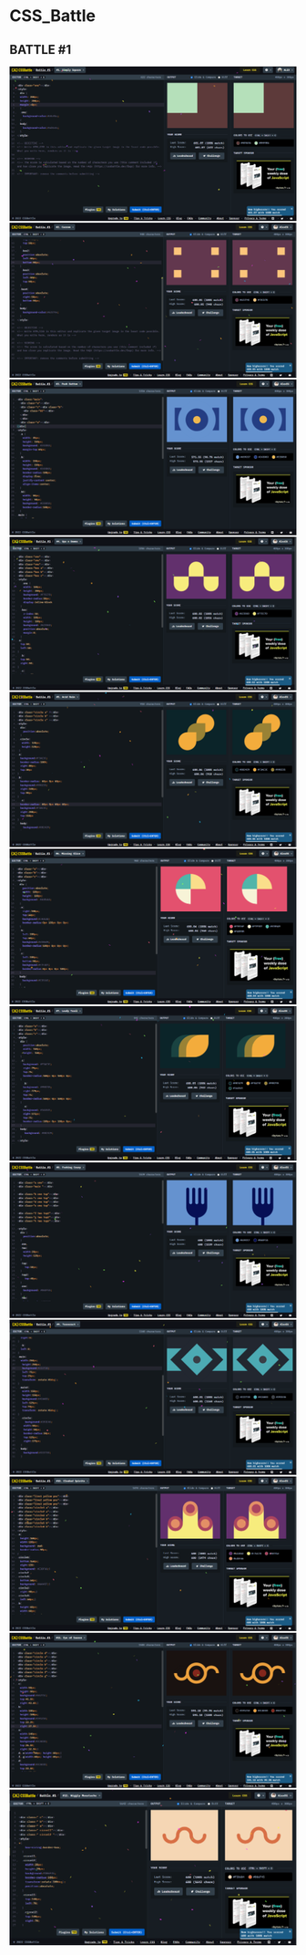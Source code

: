 # CSS_Battle
## BATTLE #1
![Alt text](Battle%201%20%20%20%5B1%5D%20Simple%20Square/images/Simple%20Square.PNG)![Alt text](Battle%201%20%20%20%5B2%5D%20Carrom/images/Carrom.PNG)![Alt text](Battle%201%20%20%20%5B3%5D%20Push%20button/images/Push%20Button.PNG)![Alt text](Battle%201%20%20%20%5B4%5D%20ups%20n%20downs/images/ups%20n%20downs.PNG)![Alt text](Battle%201%20%20%20%5B5%5D%20Acid%20Rain/Acid%20Rain.PNG)![Alt text](Battle%201%20%20%20%5B6%5D%20Missing%20Slice/images/Missing%20Slice.PNG)![Alt text](Battle%201%20%20%20%5B7%5D%20Leafy%20Trail/images/Leafy%20Trail.PNG)![Alt text](Battle%201%20%20%20%5B8%5D%20Forking%20Crazy/images/Forking%20Crazy.PNG)![Alt text](Battle%201%20%20%20%5B9%5D%20Tesseract/images/Tesseract.PNG)![Alt text](Battle%201%20%20%5B10%5D%20Cloaked%20Spirits/images/Cloaked%20Spirits.PNG)![Alt text](Battle%201%20%20%5B11%5D%20Eye%20of%20Sauron/images/Eye%20of%20Sauron.PNG)![Alt text](Battle%201%20%20%5B12%5D%20Wiggly%20Moustache/images/Wiggly%20Moustache.PNG)